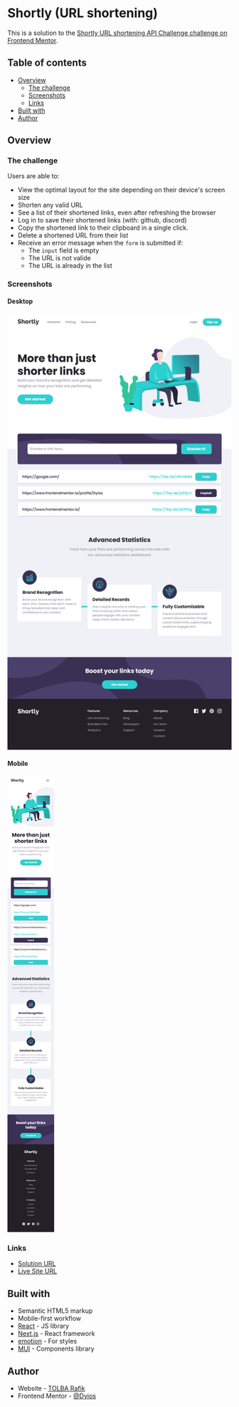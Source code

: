 # Shortly (URL shortening)

This is a solution to the [Shortly URL shortening API Challenge challenge on Frontend Mentor](https://www.frontendmentor.io/challenges/url-shortening-api-landing-page-2ce3ob-G).

## Table of contents

- [Overview](#overview)
  - [The challenge](#the-challenge)
  - [Screenshots](#screenshots)
  - [Links](#links)
- [Built with](#built-with)
- [Author](#author)
## Overview

### The challenge

Users are able to:

- View the optimal layout for the site depending on their device's screen size
- Shorten any valid URL
- See a list of their shortened links, even after refreshing the browser
- Log in to save their shortened links (with: github, discord)
- Copy the shortened link to their clipboard in a single click.
- Delete a shortened URL from their list
- Receive an error message when the `form` is submitted if:
  - The `input` field is empty
  - The URL is not valide
  - The URL is already in the list

### Screenshots
#### Desktop
![](./screenshots/desktop.png)
#### Mobile
![](./screenshots/mobile.png)
### Links

- [Solution URL](https://www.frontendmentor.io/solutions/url-shortening-using-nextjs-BJAIvIgHc)
- [Live Site URL](https://url-shortening-dyios.vercel.app/)

## Built with

- Semantic HTML5 markup
- Mobile-first workflow
- [React](https://reactjs.org/) - JS library
- [Next.js](https://nextjs.org/) - React framework
- [emotion](https://emotion.sh/docs/introduction) - For styles
- [MUI](https://mui.com/) - Components library
## Author

- Website - [TOLBA Rafik](https://r-tolba.netlify.app/)
- Frontend Mentor - [@Dyios](https://www.frontendmentor.io/profile/Dyios)
